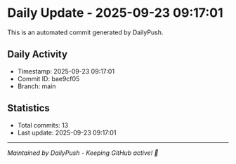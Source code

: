 # Daily Update - 2025-09-23 09:17:01

This is an automated commit generated by DailyPush.

## Daily Activity
- Timestamp: 2025-09-23 09:17:01
- Commit ID: bae9cf05
- Branch: main

## Statistics
- Total commits: 13
- Last update: 2025-09-23 09:17:01

---
*Maintained by DailyPush - Keeping GitHub active! 🚀*
